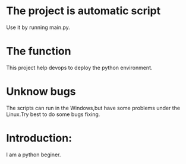 # The project is automatic script
Use it by running main.py.
# The function
This project help devops to deploy the python environment.
# Unknow bugs
The scripts can run in the Windows,but have some problems under the Linux.Try best to do some bugs fixing.
# Introduction:
I am a python beginer.

